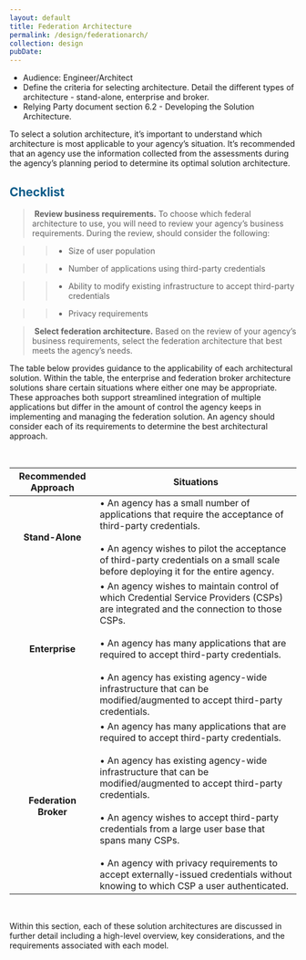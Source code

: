 ```yaml
---
layout: default
title: Federation Architecture  
permalink: /design/federationarch/
collection: design
pubDate: 
---
```


- Audience: Engineer/Architect
- Define the criteria for selecting architecture. Detail the different types of architecture - stand-alone, enterprise and broker.
- Relying Party document section 6.2 - Developing the Solution Architecture.

To select a solution architecture, it’s important to understand which architecture is most applicable to your agency’s situation. It’s recommended that an agency use the information collected from the assessments during the agency’s planning period to determine its optimal solution architecture.

## <span style="color: #0C5C89">**Checklist**</span>

> <i class="fa fa-check-square-o"></i> &nbsp;**Review business requirements.** To choose which federal architecture to use, you will need to review your agency’s business requirements. During the review, should consider the following:

>> * Size of user population

>> * Number of applications using third-party credentials

>> * Ability to modify existing infrastructure to accept third-party credentials

>> * Privacy requirements

> <i class="fa fa-check-square-o"></i> &nbsp;**Select federation architecture.** Based on the review of your agency’s business requirements, select the federation architecture that best meets the agency’s needs.

The table below provides guidance to the applicability of each architectural solution. Within the table, the enterprise and federation broker architecture solutions share certain situations where either one may be appropriate. These approaches both support streamlined integration of multiple applications but differ in the amount of control the agency keeps in implementing and managing the federation solution. An agency should consider each of its requirements to determine the best architectural approach.

<br>

| <center> Recommended Approach </center> | <center> Situations </center> | 
|:---------------------------------------:|-------------------------------|
| **Stand-Alone** | • An agency has a small number of applications that require the acceptance of third-party credentials. <br><br> • An agency wishes to pilot the acceptance of third-party credentials on a small scale before deploying it for the entire agency. |
| **Enterprise** | • An agency wishes to maintain control of which Credential Service Providers (CSPs) are integrated and the connection to those CSPs. <br><br> • An agency has many applications that are required to accept third-party credentials. <br><br> • An agency has existing agency-wide infrastructure that can be modified/augmented to accept third-party credentials. |
| **Federation Broker** | • An agency has many applications that are required to accept third-party credentials. <br><br> • An agency has existing agency-wide infrastructure that can be modified/augmented to accept third-party credentials. <br><br> • An agency wishes to accept third-party credentials from a large user base that spans many CSPs. <br><br> • An agency with privacy requirements to accept externally-issued credentials without knowing to which CSP a user authenticated. |

<br>

Within this section, each of these solution architectures are discussed in further detail including a high-level overview, key considerations, and the requirements associated with each model.
























